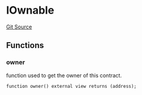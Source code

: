# IOwnable
[Git Source](https://github.com/ArrakisFinance/arrakis-modular/blob/22c7b5c5fce6ff4d3a051aa4fbf376745815e340/src/interfaces/IOwnable.sol)


## Functions
### owner

function used to get the owner of this contract.


```solidity
function owner() external view returns (address);
```

